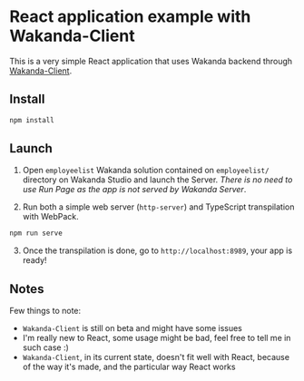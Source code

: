 # React application example with Wakanda-Client

This is a very simple React application that uses Wakanda backend through
[Wakanda-Client](https://github.com/Wakanda/wakanda-javascript-client).

## Install

```bash
npm install
```

## Launch

1. Open `employeelist` Wakanda solution contained on `employeelist/` directory on Wakanda Studio and launch the Server.
*There is no need to use *Run Page* as the app is not served by Wakanda Server*.

2. Run both a simple web server (`http-server`) and TypeScript transpilation with WebPack.

 ```bash
npm run serve
```

3. Once the transpilation is done, go to `http://localhost:8989`, your app is ready!

## Notes

Few things to note:

- `Wakanda-Client` is still on beta and might have some issues
- I'm really new to React, some usage might be bad, feel free to tell me in such case :)
- `Wakanda-Client`, in its current state, doesn't fit well with React, because of the way it's made, and the
particular way React works
